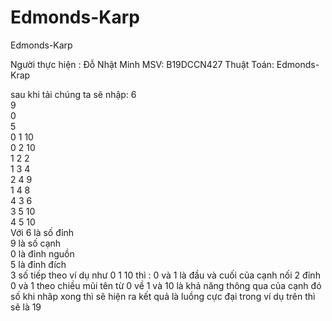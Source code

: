 # Edmonds-Karp
Edmonds-Karp

Người thực hiện : Đỗ Nhật Minh
MSV: B19DCCN427
Thuật Toán: Edmonds-Krap

sau khi tải chúng ta sẽ nhập:
6
<br>
9
<br>
0
<br>
5
<br>
 0 1 10
 <br>
0 2 10
<br>
1 2 2
<br>
1 3 4
<br>
2 4 9
<br>
1 4 8
<br>
4 3 6
<br>
3 5 10
<br>
4 5 10
<br>
Với 6 là số đỉnh 
<br>
    9 là số cạnh
    <br>
    0 là đỉnh nguồn
    <br>
    5 là đỉnh đích
    <br>
3 số tiếp theo ví dụ như 0 1 10 thì : 0 và 1 là đầu và cuối của cạnh nối 2 đỉnh 0 và 1 theo chiều mũi tên từ 0 về 1 và 10 là khả năng thông qua của cạnh đó
<br>
số khi nhâp xong thì sẽ hiện ra kết quả là luồng cực đại trong ví dụ trên thì sẽ là 19

